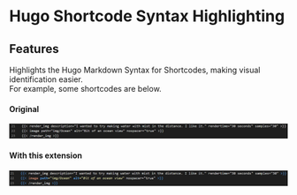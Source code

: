 # Hugo Shortcode Syntax Highlighting  

## Features  
Highlights the Hugo Markdown Syntax for Shortcodes, making visual identification easier.  
For example, some shortcodes are below.  

#### Original  
<img src="Hugo_Original.png" width="960">  

#### With this extension  
<img src="Hugo_Demo.png" width="960">